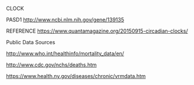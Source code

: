 

CLOCK

PASD1
http://www.ncbi.nlm.nih.gov/gene/139135



REFERENCE
https://www.quantamagazine.org/20150915-circadian-clocks/





Public Data Sources


http://www.who.int/healthinfo/mortality_data/en/

http://www.cdc.gov/nchs/deaths.htm

https://www.health.ny.gov/diseases/chronic/vrmdata.htm

